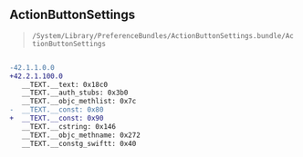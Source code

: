 ## ActionButtonSettings

> `/System/Library/PreferenceBundles/ActionButtonSettings.bundle/ActionButtonSettings`

```diff

-42.1.1.0.0
+42.2.1.100.0
   __TEXT.__text: 0x18c0
   __TEXT.__auth_stubs: 0x3b0
   __TEXT.__objc_methlist: 0x7c
-  __TEXT.__const: 0x80
+  __TEXT.__const: 0x90
   __TEXT.__cstring: 0x146
   __TEXT.__objc_methname: 0x272
   __TEXT.__constg_swiftt: 0x40

```
